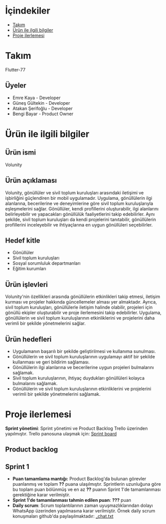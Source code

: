 # İçindekiler
* [Takım](#takım)
* [Ürün ile ilgili bilgiler](#ürün-ile-ilgili-bilgiler)
* [Proje ilerlemesi](#proje-ilerlemesi)

# Takım
Flutter-77
## Üyeler
* Emre Kaya - Developer
* Güneş Gültekin - Developer
* Atakan Şerifoğlu - Developer
* Bengi Bayar - Product Owner

# Ürün ile ilgili bilgiler
## Ürün ismi
Volunity

## Ürün açıklaması
Volunity, gönüllüler ve sivil toplum kuruluşları arasındaki iletişimi ve işbirliğini güçlendiren bir mobil uygulamadır. Uygulama, gönüllülerin ilgi alanlarına, becerilerine ve deneyimlerine göre sivil toplum kuruluşlarıyla eşleşmelerini sağlar. Gönüllüler, kendi profillerini oluşturabilir, ilgi alanlarını belirleyebilir ve yapacakları gönüllülük faaliyetlerini takip edebilirler. Aynı şekilde, sivil toplum kuruluşları da kendi projelerini tanıtabilir, gönüllülerin profillerini inceleyebilir ve ihtiyaçlarına en uygun gönüllüleri seçebilirler.

## Hedef kitle
* Gönüllüler
* Sivil toplum kuruluşları
* Sosyal sorumluluk departmanları
* Eğitim kurumları

## Ürün işlevleri
Volunity'nin özellikleri arasında gönüllülerin etkinlikleri takip etmesi, iletişim kurması ve projeler hakkında güncellemeler alması yer almaktadır. Ayrıca, sivil toplum kuruluşları, gönüllülerle iletişim halinde olabilir, projeleri için gönüllü ekipler oluşturabilir ve proje ilerlemesini takip edebilirler. Uygulama, gönüllülerin ve sivil toplum kuruluşlarının etkinliklerini ve projelerini daha verimli bir şekilde yönetmelerini sağlar.

## Ürün hedefleri
* Uygulamanın başarılı bir şekilde geliştirilmesi ve kullanıma sunulması.
* Gönüllülerin ve sivil toplum kuruluşlarının uygulamayı aktif bir şekilde kullanması ve geri bildirim sağlaması.
* Gönüllülerin ilgi alanlarına ve becerilerine uygun projeleri bulmalarını sağlamak.
* Sivil toplum kuruluşlarının, ihtiyaç duydukları gönüllüleri kolayca bulmalarını sağlamak.
* Gönüllülerin ve sivil toplum kuruluşlarının etkinliklerini ve projelerini verimli bir şekilde yönetmelerini sağlamak.

# Proje ilerlemesi
**Sprint yönetimi**: Sprint yönetimi ve Product Backlog Trello üzerinden yapılmıştır. Trello panosuna ulaşmak için: [Sprint board](https://trello.com/b/SOwDc9eu/project-management)
## Product backlog

## Sprint 1
* **Puan tamamlama mantığı:** Product Backlog'da bulunan görevler puanlanmış ve toplam **??** puana ulaşılmıştır. Sprintlerin uzunluğuna göre bu toplam puan bölünmüş ve en az **??** puanın Sprint 1'de tamamlanması gerektiğine karar verilmiştir.
* **Sprint 1'de tamamlanması tahmin edilen puan**: **???** puan
* **Daily scrum**: Scrum toplantılarının zaman uyuşmazlıklarından dolayı WhatsApp üzerinden yapılmasına karar verilmiştir. Örnek daily scrum konuşmaları github'da paylaşılmaktadır: [_chat.txt](https://github.com/atakanserifoglu/Volunity/files/11758183/_chat.txt)


